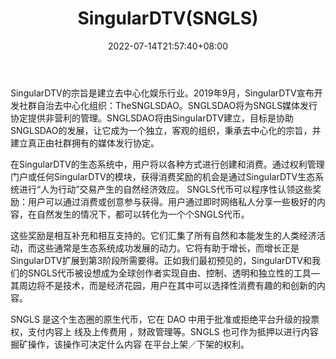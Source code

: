 ﻿---
weight: 
title: "SingularDTV(SNGLS)"
description: "SingularDTV的宗旨是建立去中心化娱乐行业"
date: 2022-07-14T21:57:40+08:00
lastmod: 2022-07-14T16:45:40+08:00
draft: false
authors: ["浮尘"]
featuredImage: "singulardtvsngls.webp"
link: "https://singulardtv.com/"
tags: ["数字代币","SingularDTV(SNGLS)"]
categories: ["navigation"]
navigation: ["数字代币"]
lightgallery: true
toc: true
pinned: false
recommend: false
recommend1: false
---
SingularDTV的宗旨是建立去中心化娱乐行业。2019年9月，SingularDTV宣布开发社群自治去中心化组织：TheSNGLSDAO。SNGLSDAO将为SNGLS媒体发行协定提供非营利的管理。SNGLSDAO将由SingularDTV建立，目标是协助SNGLSDAO的发展，让它成为一个独立，客观的组织，秉承去中心化的宗旨，并建立真正由社群拥有的媒体发行协定。

在SingularDTV的生态系统中，用户将以各种方式进行创建和消费。通过权利管理门户或任何SingularDTV的模块，获得消费奖励的机会是通过SingularDTV生态系统进行“人为行动”交易产生的自然经济效应。 SNGLS代币可以程序性认领这些奖励：用户可以通过消费或创意参与获得。用户通过即时网络私人分享一些极好的内容，在自然发生的情况下，都可以转化为一个个SNGLS代币。

这些奖励是相互补充和相互支持的。它们汇集了所有自然和本能发生的人类经济活动，而这些通常是生态系统成功发展的动力。它将有助于增长，而增长正是SingularDTV扩展到第3阶段所需要得。正如我们最初预见的，SingularDTV和我们的SNGLS代币被设想成为全球创作者实现自由、控制、透明和独立性的工具— 其周边将不是技术，而是经济花园，用户在其中可以选择性消费有趣的和创新的内容。

SNGLS 是这个生态圈的原生代币，它在 DAO 中用于批准或拒绝平台升级的投票权，支付内容上 线及上传费用 ，财政管理等。SNGLS 也可作为抵押以进行内容掘矿操作，该操作可决定什么内容 在平台上架／下架的权利。